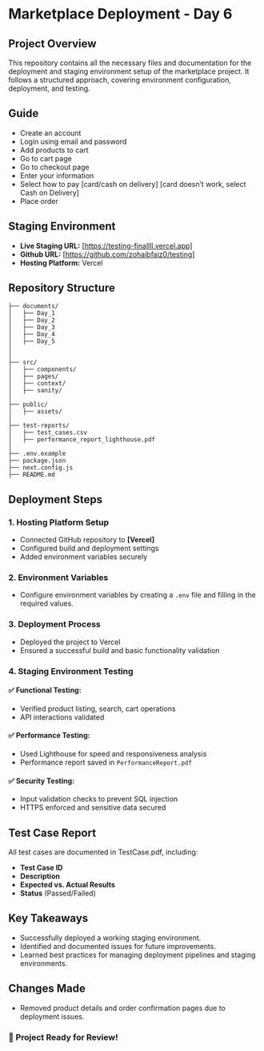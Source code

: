 # Marketplace Deployment - Day 6

## Project Overview
This repository contains all the necessary files and documentation for the deployment and staging environment setup of the marketplace project.
It follows a structured approach, covering environment configuration, deployment, and testing.

## Guide
- Create an account 
- Login using email and password
- Add products to cart
- Go to cart page
- Go to checkout page
- Enter your information
- Select how to pay [card/cash on delivery] [card doesn’t work, select Cash on Delivery]
- Place order

## Staging Environment
- **Live Staging URL:** [https://testing-finallll.vercel.app]
- **Github URL:** [https://github.com/zohaibfaiz0/testing]
- **Hosting Platform:** Vercel 

## Repository Structure
```
├── documents/
│   ├── Day_1
│   ├── Day_2
│   ├── Day_3
│   ├── Day_4
│   ├── Day_5
│   
│
├── src/
│   ├── components/
│   ├── pages/
│   ├── context/
│   ├── sanity/
│
├── public/
│   ├── assets/
│
├── test-reports/
│   ├── test_cases.csv
│   ├── performance_report_lighthouse.pdf
│
├── .env.example
├── package.json
├── next.config.js 
├── README.md
```

## Deployment Steps
### 1. Hosting Platform Setup
- Connected GitHub repository to **[Vercel]**
- Configured build and deployment settings
- Added environment variables securely

### 2. Environment Variables
- Configure environment variables by creating a `.env` file and filling in the required values.

### 3. Deployment Process
- Deployed the project to Vercel
- Ensured a successful build and basic functionality validation

### 4. Staging Environment Testing
#### ✅ Functional Testing:
- Verified product listing, search, cart operations
- API interactions validated 

#### ✅ Performance Testing:
- Used Lighthouse for speed and responsiveness analysis
- Performance report saved in `PerformanceReport.pdf`

#### ✅ Security Testing:
- Input validation checks to prevent SQL injection
- HTTPS enforced and sensitive data secured

## Test Case Report
All test cases are documented in TestCase.pdf, including:
- **Test Case ID**
- **Description**
- **Expected vs. Actual Results**
- **Status** (Passed/Failed)

## Key Takeaways
- Successfully deployed a working staging environment.
- Identified and documented issues for future improvements.
- Learned best practices for managing deployment pipelines and staging environments.

## Changes Made
- Removed product details and order confirmation pages due to deployment issues.

### 🚀 Project Ready for Review!
